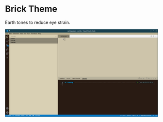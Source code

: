 # Brick Theme

Earth tones to reduce eye strain.

![](https://github.com/anandb/brick-theme/blob/main/screenshot.png)
